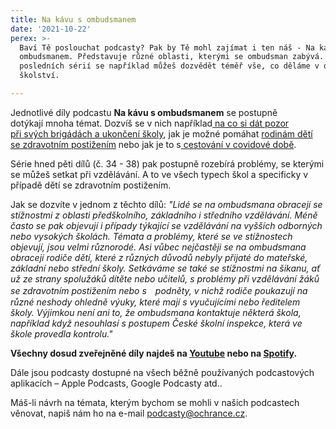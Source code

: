 ```yaml
---
title: Na kávu s ombudsmanem
date: '2021-10-22'
perex: >-
  Baví Tě poslouchat podcasty? Pak by Tě mohl zajímat i ten náš - Na kávu s
  ombudsmanem. Představuje různé oblasti, kterými se ombudsman zabývá. V jedné z
  posledních sérií se například můžeš dozvědět téměř vše, co děláme v oblasti
  školství.

---
```



<p>Jednotlivé díly podcastu <strong>Na kávu s ombudsmanem</strong> se&nbsp;postupně dotýkají&nbsp;mnoha témat. Dozvíš se v nich například<a href="https://www.youtube.com/watch?v=IrrFMT1evB4&amp;list=PLWNv_IxgJdEKvV9-ZYu7VTxvc1SjDRb2i&amp;index=31" target="_blank"> na co si dát pozor při&nbsp;svých brigádách a ukončení školy</a>, jak&nbsp;je možné pomáhat <a href="https://www.youtube.com/watch?v=BFAgMfI3zRk&amp;list=PLWNv_IxgJdEKvV9-ZYu7VTxvc1SjDRb2i&amp;index=23" target="_blank">rodinám dětí se&nbsp;zdravotním postižením</a>&nbsp;nebo jak je to s<a href="https://www.youtube.com/watch?v=U__Fh4w4ERk&amp;list=PLWNv_IxgJdEKvV9-ZYu7VTxvc1SjDRb2i&amp;index=30" target="_blank"> cestování v&nbsp;covidové době</a>. </p><p>Série hned&nbsp;pěti dílů&nbsp;(č. 34 - 38) pak postupně rozebírá problémy, se kterými se můžeš setkat při vzdělávání. A to ve všech typech škol a specificky v případě dětí se zdravotním postižením. </p><p>Jak se dozvíte v jednom z těchto dílů: <em>&quot;Lidé se na ombudsmana obracejí se stížnostmi z oblasti předškolního, základního i středního vzdělávání. Méně často se pak objevují i případy týkající se vzdělávání na vyšších odborných nebo vysokých školách. Témata a problémy, které se ve stížnostech objevují, jsou velmi různorodé. Asi vůbec nejčastěji se na ombudsmana obracejí rodiče dětí, které z různých důvodů nebyly přijaté do mateřské, základní nebo střední školy. Setkáváme se také se stížnostmi na šikanu, ať už ze strany spolužáků dítěte nebo učitelů, s problémy při vzdělávání žáků se zdravotním postižením nebo s　podněty, v nichž rodiče poukazují na různé neshody ohledně výuky, které mají s vyučujícími nebo ředitelem školy. Výjimkou není ani to, že ombudsmana kontaktuje některá škola, například když nesouhlasí s postupem České školní inspekce, která ve škole provedla kontrolu.&quot;</em></p><p><strong>Všechny dosud zveřejněné díly najdeš na </strong><a href="https://www.youtube.com/playlist?list=PLWNv_IxgJdEKvV9-ZYu7VTxvc1SjDRb2i" target="_blank"><strong>Youtube</strong></a><strong> nebo na </strong><a href="https://open.spotify.com/show/0cUUj1UIaAu3hYzWgLNO6P?fbclid=IwAR2BbFgIdbE2Ke8LubN8m-iVR5KLLj0KsZH-Q96QqzpVYM1WVG3_NFuAel4" target="_blank"><strong>Spotify</strong></a><strong>.</strong></p><p>Dále jsou podcasty dostupné na všech běžně používaných podcastových aplikacích – Apple Podcasts, Google Podcasty atd..</p><p>Máš-li návrh na témata, kterým bychom se mohli v našich podcastech věnovat, napiš nám ho na e-mail <a href="mailto:podcasty@ochrance.cz">podcasty@ochrance.cz</a>.</p>

